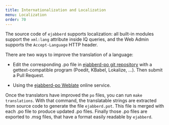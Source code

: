 ```yaml
---
title: Internationalization and Localization
menu: Localization
order: 70
---
```


The source code of `ejabberd` supports localization:
all built-in modules support the `xml:lang` attribute inside IQ queries,
and the Web Admin supports the `Accept-Language` HTTP header.

There are two ways to improve the translation of a language:

- Edit the corresponding .po file in
[ejabberd-po git repository](https://github.com/processone/ejabberd-po)
with a gettext-compatible
program (Poedit, KBabel, Lokalize, ...).
Then submit a Pull Request.

- Using the
[ejabberd-po Weblate](https://hosted.weblate.org/projects/ejabberd/ejabberd-po/)
online service.

Once the translators have improved the `po` files,
you can run `make translations`.
With that command, the translatable
strings are extracted from source code to generate the file
`ejabberd.pot`. This file is merged with each .po file to produce
updated .po files. Finally those .po files are exported to .msg files,
that have a format easily readable by `ejabberd`.
